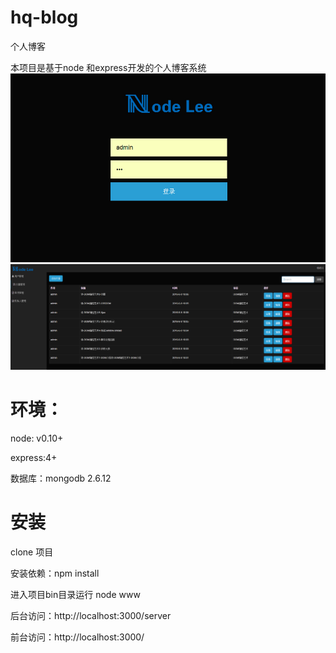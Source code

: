 # hq-blog
个人博客

本项目是基于node 和express开发的个人博客系统
![image](https://github.com/leehongqiang/hq-blog/blob/master/public/images/admin.jpg)
![image](https://github.com/leehongqiang/hq-blog/blob/master/public/images/post.jpg)
# 环境：

node: v0.10+

express:4+

数据库：mongodb 2.6.12

# 安装
clone 项目

安装依赖：npm install

进入项目bin目录运行 node www

后台访问：http://localhost:3000/server 

前台访问：http://localhost:3000/ 
